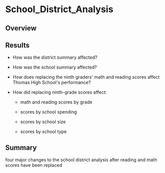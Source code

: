# School_District_Analysis


## Overview



## Results


* How was the district summary affected?



* How was the school summary affected?



* How does replacing the ninth graders' math and reading scores affect Thomas High School's performance?



* How did replacing ninth-grade scores affect:


  *  math and reading scores by grade
  
  
  
  *  scores by school spending
  
  
  
  *  scores by school size
  
  
  
  *  scores by school type


## Summary


four major changes to the school district analysis after reading and math scores have been replaced

